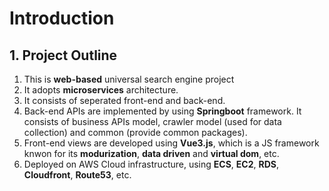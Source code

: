 # Introduction
## 1. Project Outline
1. This is **web-based** universal search engine project
2. It adopts **microservices** architecture.
3. It consists of seperated front-end and back-end.
4. Back-end APIs are implemented by using **Springboot** framework. It consists of business APIs model, crawler model (used for data collection) and common (provide common packages).
5. Front-end views are developed using **Vue3.js**, which is a JS framework knwon for its **modurization**, **data driven** and **virtual dom**, etc.
6. Deployed on AWS Cloud infrastructure, using **ECS**, **EC2**, **RDS**, **Cloudfront**, **Route53**, etc.
